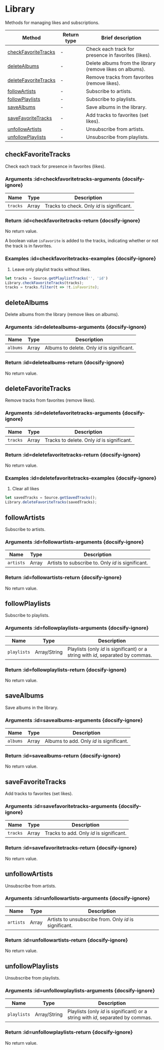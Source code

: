 # Library

Methods for managing likes and subscriptions.

| Method | Return type | Brief description |
| --- | --- | --- |
| [checkFavoriteTracks](/reference-en/library?id=checkfavoritetracks) | - | Check each track for presence in favorites (likes). |
| [deleteAlbums](/reference-en/library?id=deletealbums) | - | Delete albums from the library (remove likes on albums). |
| [deleteFavoriteTracks](/reference-en/library?id=deletefavoritetracks) | - | Remove tracks from favorites (remove likes). |
| [followArtists](/reference-en/library?id=followartists) | - | Subscribe to artists. |
| [followPlaylists](/reference-en/library?id=followplaylists) | - | Subscribe to playlists. |
| [saveAlbums](/reference-en/library?id=savealbums) | - | Save albums in the library. |
| [saveFavoriteTracks](/reference-en/library?id=savefavoritetracks) | - | Add tracks to favorites (set likes). |
| [unfollowArtists](/reference-en/library?id=unfollowartists) | - | Unsubscribe from artists. |
| [unfollowPlaylists](/reference-en/library?id=unfollowplaylists) | - | Unsubscribe from playlists. |

## checkFavoriteTracks

Check each track for presence in favorites (likes).

### Arguments :id=checkfavoritetracks-arguments {docsify-ignore}

| Name | Type | Description |
| --- | --- | --- |
| `tracks` | Array | Tracks to check. Only _id_ is significant. |

### Return :id=checkfavoritetracks-return {docsify-ignore}

No return value.

A boolean value `isFavorite` is added to the tracks, indicating whether or not the track is in favorites.

### Examples :id=checkfavoritetracks-examples {docsify-ignore}

1. Leave only playlist tracks without likes.

```js
let tracks = Source.getPlaylistTracks('', 'id')
Library.checkFavoriteTracks(tracks);
tracks = tracks.filter(t => !t.isFavorite);
```

## deleteAlbums

Delete albums from the library (remove likes on albums).

### Arguments :id=deletealbums-arguments {docsify-ignore}

| Name | Type | Description |
| --- | --- | --- |
| `albums` | Array | Albums to delete. Only _id_ is significant. |

### Return :id=deletealbums-return {docsify-ignore}

No return value.

## deleteFavoriteTracks

Remove tracks from favorites (remove likes).

### Arguments :id=deletefavoritetracks-arguments {docsify-ignore}

| Name | Type | Description |
| --- | --- | --- |
| `tracks` | Array | Tracks to delete. Only _id_ is significant. |

### Return :id=deletefavoritetracks-return {docsify-ignore}

No return value.

### Examples :id=deletefavoritetracks-examples {docsify-ignore}

1. Clear all likes

```js
let savedTracks = Source.getSavedTracks();
Library.deleteFavoriteTracks(savedTracks);
```

## followArtists

Subscribe to artists.

### Arguments :id=followartists-arguments {docsify-ignore}

| Name | Type | Description |
| --- | --- | --- |
| `artists` | Array | Artists to subscribe to. Only _id_ is significant. |

### Return :id=followartists-return {docsify-ignore}

No return value.

## followPlaylists

Subscribe to playlists.

### Arguments :id=followplaylists-arguments {docsify-ignore}

| Name | Type | Description |
| --- | --- | --- |
| `playlists` | Array/String | Playlists (only _id_ is significant) or a string with _id_, separated by commas. |

### Return :id=followplaylists-return {docsify-ignore}

No return value.

## saveAlbums

Save albums in the library.

### Arguments :id=savealbums-arguments {docsify-ignore}

| Name | Type | Description |
| --- | --- | --- |
| `albums` | Array | Albums to add. Only _id_ is significant. |

### Return :id=savealbums-return {docsify-ignore}

No return value.

## saveFavoriteTracks

Add tracks to favorites (set likes).

### Arguments :id=savefavoritetracks-arguments {docsify-ignore}

| Name | Type | Description |
| --- | --- | --- |
| `tracks` | Array | Tracks to add. Only _id_ is significant. |

### Return :id=savefavoritetracks-return {docsify-ignore}

No return value.

## unfollowArtists

Unsubscribe from artists.

### Arguments :id=unfollowartists-arguments {docsify-ignore}

| Name | Type | Description |
| --- | --- | --- |
| `artists` | Array | Artists to unsubscribe from. Only _id_ is significant. |

### Return :id=unfollowartists-return {docsify-ignore}

No return value.

## unfollowPlaylists

Unsubscribe from playlists.

### Arguments :id=unfollowplaylists-arguments {docsify-ignore}

| Name | Type | Description |
| --- | --- | --- |
| `playlists` | Array/String | Playlists (only _id_ is significant) or a string with _id_, separated by commas. |

### Return :id=unfollowplaylists-return {docsify-ignore}

No return value.
